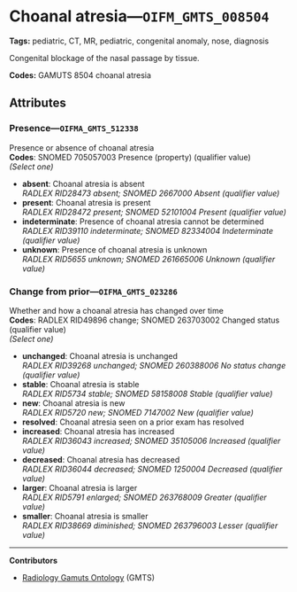 # Choanal atresia—`OIFM_GMTS_008504`

**Tags:** pediatric, CT, MR, pediatric, congenital anomaly, nose, diagnosis

Congenital blockage of the nasal passage by tissue.

**Codes:** GAMUTS 8504 choanal atresia

## Attributes

### Presence—`OIFMA_GMTS_512338`

Presence or absence of choanal atresia  
**Codes**: SNOMED 705057003 Presence (property) (qualifier value)  
*(Select one)*

- **absent**: Choanal atresia is absent  
_RADLEX RID28473 absent; SNOMED 2667000 Absent (qualifier value)_
- **present**: Choanal atresia is present  
_RADLEX RID28472 present; SNOMED 52101004 Present (qualifier value)_
- **indeterminate**: Presence of choanal atresia cannot be determined  
_RADLEX RID39110 indeterminate; SNOMED 82334004 Indeterminate (qualifier value)_
- **unknown**: Presence of choanal atresia is unknown  
_RADLEX RID5655 unknown; SNOMED 261665006 Unknown (qualifier value)_

### Change from prior—`OIFMA_GMTS_023286`

Whether and how a choanal atresia has changed over time  
**Codes**: RADLEX RID49896 change; SNOMED 263703002 Changed status (qualifier value)  
*(Select one)*

- **unchanged**: Choanal atresia is unchanged  
_RADLEX RID39268 unchanged; SNOMED 260388006 No status change (qualifier value)_
- **stable**: Choanal atresia is stable  
_RADLEX RID5734 stable; SNOMED 58158008 Stable (qualifier value)_
- **new**: Choanal atresia is new  
_RADLEX RID5720 new; SNOMED 7147002 New (qualifier value)_
- **resolved**: Choanal atresia seen on a prior exam has resolved  
- **increased**: Choanal atresia has increased  
_RADLEX RID36043 increased; SNOMED 35105006 Increased (qualifier value)_
- **decreased**: Choanal atresia has decreased  
_RADLEX RID36044 decreased; SNOMED 1250004 Decreased (qualifier value)_
- **larger**: Choanal atresia is larger  
_RADLEX RID5791 enlarged; SNOMED 263768009 Greater (qualifier value)_
- **smaller**: Choanal atresia is smaller  
_RADLEX RID38669 diminished; SNOMED 263796003 Lesser (qualifier value)_

---

**Contributors**

- [Radiology Gamuts Ontology](https://gamuts.net/) (GMTS)